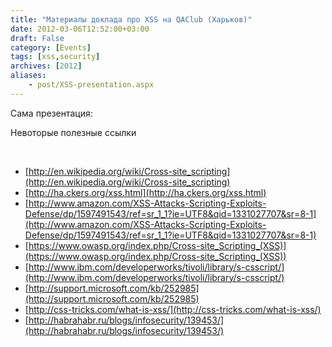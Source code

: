 ```yaml
---
title: "Материалы доклада про XSS на QAClub (Харьков)"
date: 2012-03-06T12:52:00+03:00
draft: False
category: [Events]
tags: [xss,security]
archives: [2012]
aliases:
    - post/XSS-presentation.aspx
---
```



Сама презентация:

Невоторые полезные ссылки

 

- [http://en.wikipedia.org/wiki/Cross-site_scripting](http://en.wikipedia.org/wiki/Cross-site_scripting)
- [http://ha.ckers.org/xss.html](http://ha.ckers.org/xss.html)
- [http://www.amazon.com/XSS-Attacks-Scripting-Exploits-Defense/dp/1597491543/ref=sr_1_1?ie=UTF8&qid=1331027707&sr=8-1](http://www.amazon.com/XSS-Attacks-Scripting-Exploits-Defense/dp/1597491543/ref=sr_1_1?ie=UTF8&qid=1331027707&sr=8-1)
- [https://www.owasp.org/index.php/Cross-site_Scripting_(XSS)](https://www.owasp.org/index.php/Cross-site_Scripting_(XSS))
- [http://www.ibm.com/developerworks/tivoli/library/s-csscript/](http://www.ibm.com/developerworks/tivoli/library/s-csscript/)
- [http://support.microsoft.com/kb/252985](http://support.microsoft.com/kb/252985)
- [http://css-tricks.com/what-is-xss/](http://css-tricks.com/what-is-xss/)
- [http://habrahabr.ru/blogs/infosecurity/139453/](http://habrahabr.ru/blogs/infosecurity/139453/)

 


<script src="http://b.scorecardresearch.com/beacon.js?c1=7&c2=7400849&c3=1&c4=&c5=&c6="></script>


